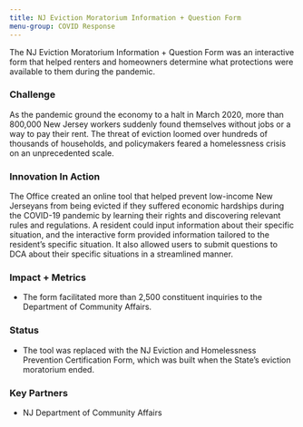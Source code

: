 ```yaml
---
title: NJ Eviction Moratorium Information + Question Form
menu-group: COVID Response
---
```


The NJ Eviction Moratorium Information + Question Form was an interactive form that helped renters and homeowners determine what protections were available to them during the pandemic.

### Challenge

As the pandemic ground the economy to a halt in March 2020, more than 800,000 New Jersey workers suddenly found themselves without jobs or a way to pay their rent. The threat of eviction loomed over hundreds of thousands of households, and policymakers feared a homelessness crisis on an unprecedented scale.

### Innovation In Action

The Office created an online tool that helped prevent low-income New Jerseyans from being evicted if they suffered economic hardships during the COVID-19 pandemic by learning their rights and discovering relevant rules and regulations. A resident could input information about their specific situation, and the interactive form provided information tailored to the resident’s specific situation. It also allowed users to submit questions to DCA about their specific situations in a streamlined manner.

### Impact + Metrics

-   The form facilitated more than 2,500 constituent inquiries to the Department of Community Affairs.

### Status

-   The tool was replaced with the NJ Eviction and Homelessness Prevention Certification Form, which was built when the State’s eviction moratorium ended.

### Key Partners

-   NJ Department of Community Affairs

